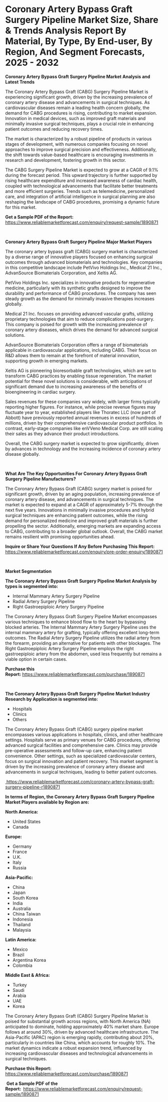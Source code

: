 <p><h1>Coronary Artery Bypass Graft Surgery Pipeline Market Size, Share & Trends Analysis Report By Material, By Type, By End-user, By Region, And Segment Forecasts, 2025 - 2032</h1></p><p><strong>Coronary Artery Bypass Graft Surgery Pipeline Market Analysis and Latest Trends</strong></p>
<p><p>The Coronary Artery Bypass Graft (CABG) Surgery Pipeline Market is experiencing significant growth, driven by the increasing prevalence of coronary artery disease and advancements in surgical techniques. As cardiovascular diseases remain a leading health concern globally, the demand for CABG procedures is rising, contributing to market expansion. Innovation in medical devices, such as improved graft materials and minimally invasive surgical techniques, plays a crucial role in enhancing patient outcomes and reducing recovery times.</p><p>The market is characterized by a robust pipeline of products in various stages of development, with numerous companies focusing on novel approaches to improve surgical precision and effectiveness. Additionally, the shift towards value-based healthcare is encouraging investments in research and development, fostering growth in this sector.</p><p>The CABG Surgery Pipeline Market is expected to grow at a CAGR of 9.1% during the forecast period. This upward trajectory is further supported by rising healthcare expenditure and increased awareness of cardiac health, coupled with technological advancements that facilitate better treatments and more efficient surgeries. Trends such as telemedicine, personalized care, and integration of artificial intelligence in surgical planning are also reshaping the landscape of CABG procedures, promising a dynamic future for this market.</p></p>
<p><strong>Get a Sample PDF of the Report:&nbsp;</strong> <a href="https://www.reliablemarketforecast.com/enquiry/request-sample/1890871?utm_campaign=3544&utm_medium=2&utm_source=Github&utm_content=ia&utm_term=16042025&utm_id=coronary-artery-bypass-graft-surgery-pipeline">https://www.reliablemarketforecast.com/enquiry/request-sample/1890871</a></p>
<p>&nbsp;</p>
<p><strong>Coronary Artery Bypass Graft Surgery Pipeline Major Market Players</strong></p>
<p><p>The coronary artery bypass graft (CABG) surgery market is characterized by a diverse range of innovative players focused on enhancing surgical outcomes through advanced biomaterials and technologies. Key companies in this competitive landscape include PetVivo Holdings Inc., Medical 21 Inc., AdvanSource Biomaterials Corporation, and Xeltis AG.</p><p>PetVivo Holdings Inc. specializes in innovative products for regenerative medicine, particularly with its synthetic grafts designed to improve the durability and performance of CABG procedures. The company has seen steady growth as the demand for minimally invasive therapies increases globally.</p><p>Medical 21 Inc. focuses on providing advanced vascular grafts, utilizing proprietary technologies that aim to reduce complications post-surgery. This company is poised for growth with the increasing prevalence of coronary artery diseases, which drives the demand for advanced surgical solutions.</p><p>AdvanSource Biomaterials Corporation offers a range of biomaterials applicable in cardiovascular applications, including CABG. Their focus on R&D allows them to remain at the forefront of material innovation, supporting growth in emerging markets.</p><p>Xeltis AG is pioneering bioresorbable graft technologies, which are set to transform CABG practices by enabling tissue regeneration. The market potential for these novel solutions is considerable, with anticipations of significant demand due to increasing awareness of the benefits of bioengineering in cardiac surgery.</p><p>Sales revenues for these companies vary widely, with larger firms typically reporting higher figures. For instance, while precise revenue figures may fluctuate year to year, established players like Thoratec LLC (now part of Abbott) have previously reported annual revenues in excess of hundreds of millions, driven by their comprehensive cardiovascular product portfolios. In contrast, early-stage companies like enVVeno Medical Corp. are still scaling their sales as they advance their product introductions.</p><p>Overall, the CABG surgery market is expected to grow significantly, driven by advances in technology and the increasing incidence of coronary artery disease globally.</p></p>
<p>&nbsp;</p>
<p><strong>What Are The Key Opportunities For Coronary Artery Bypass Graft Surgery Pipeline Manufacturers?</strong></p>
<p><p>The Coronary Artery Bypass Graft (CABG) surgery market is poised for significant growth, driven by an aging population, increasing prevalence of coronary artery disease, and advancements in surgical techniques. The market is expected to expand at a CAGR of approximately 5-7% through the next five years. Innovations in minimally invasive procedures and hybrid surgical techniques are enhancing patient outcomes, while the rising demand for personalized medicine and improved graft materials is further propelling the sector. Additionally, emerging markets are expanding access to CABG, contributing to a broader global outlook. Overall, the CABG market remains resilient with promising opportunities ahead.</p></p>
<p><strong>Inquire or Share Your Questions If Any Before Purchasing This Report:</strong> <a href="https://www.reliablemarketforecast.com/enquiry/pre-order-enquiry/1890871?utm_campaign=3544&utm_medium=2&utm_source=Github&utm_content=ia&utm_term=16042025&utm_id=coronary-artery-bypass-graft-surgery-pipeline">https://www.reliablemarketforecast.com/enquiry/pre-order-enquiry/1890871</a></p>
<p>&nbsp;</p>
<p><strong>Market Segmentation</strong></p>
<p><strong>The Coronary Artery Bypass Graft Surgery Pipeline Market Analysis by types is segmented into:</strong></p>
<p><ul><li>Internal Mammary Artery Surgery Pipeline</li><li>Radial Artery Surgery Pipeline</li><li>Right Gastroepiploic Artery Surgery Pipeline</li></ul></p>
<p><p>The Coronary Artery Bypass Graft Surgery Pipeline Market encompasses various techniques to enhance blood flow to the heart by bypassing blocked arteries. The Internal Mammary Artery Surgery Pipeline uses the internal mammary artery for grafting, typically offering excellent long-term outcomes. The Radial Artery Surgery Pipeline utilizes the radial artery from the forearm, providing an alternative for patients with other blockages. The Right Gastroepiploic Artery Surgery Pipeline employs the right gastroepiploic artery from the abdomen, used less frequently but remains a viable option in certain cases.</p></p>
<p><strong>Purchase this Report:&nbsp;</strong><a href="https://www.reliablemarketforecast.com/purchase/1890871?utm_campaign=3544&utm_medium=2&utm_source=Github&utm_content=ia&utm_term=16042025&utm_id=coronary-artery-bypass-graft-surgery-pipeline">https://www.reliablemarketforecast.com/purchase/1890871</a></p>
<p>&nbsp;</p>
<p><strong>The Coronary Artery Bypass Graft Surgery Pipeline Market Industry Research by Application is segmented into:</strong></p>
<p><ul><li>Hospitals</li><li>Clinics</li><li>Others</li></ul></p>
<p><p>The Coronary Artery Bypass Graft (CABG) surgery pipeline market encompasses various applications in hospitals, clinics, and other healthcare settings. Hospitals serve as primary venues for CABG procedures, offering advanced surgical facilities and comprehensive care. Clinics may provide pre-operative assessments and follow-up care, enhancing patient convenience. Other settings, such as specialized cardiovascular centers, focus on surgical innovation and patient recovery. This market segment is driven by the increasing prevalence of coronary artery disease and advancements in surgical techniques, leading to better patient outcomes.</p></p>
<p><a href="https://www.reliablemarketforecast.com/coronary-artery-bypass-graft-surgery-pipeline-r1890871?utm_campaign=3544&utm_medium=2&utm_source=Github&utm_content=ia&utm_term=16042025&utm_id=coronary-artery-bypass-graft-surgery-pipeline">&nbsp;https://www.reliablemarketforecast.com/coronary-artery-bypass-graft-surgery-pipeline-r1890871</a></p>
<p><strong>In terms of Region, the Coronary Artery Bypass Graft Surgery Pipeline Market Players available by Region are:</strong></p>
<p>
    <p> <strong> North America: </strong>
        <ul>
            <li>United States</li>
            <li>Canada</li>
        </ul>
        </p> 
    <p> <strong> Europe: </strong>
        <ul>
            <li>Germany</li>
            <li>France</li>
            <li>U.K.</li>
            <li>Italy</li>
            <li>Russia</li>
        </ul>
        </p> 
    <p> <strong> Asia-Pacific: </strong>
        <ul>
            <li>China</li>
            <li>Japan</li>
            <li>South Korea</li>
            <li>India</li>
            <li>Australia</li>
            <li>China Taiwan</li>
            <li>Indonesia</li>
            <li>Thailand</li>
            <li>Malaysia</li>
        </ul>
        </p> 
    <p> <strong> Latin America: </strong>
        <ul>
            <li>Mexico</li>
            <li>Brazil</li>
            <li>Argentina Korea</li>
            <li>Colombia</li>
        </ul>
        </p> 
    <p> <strong> Middle East & Africa: </strong>
        <ul>
            <li>Turkey</li>
            <li>Saudi</li>
            <li>Arabia</li>
            <li>UAE</li>
            <li>Korea</li>
        </ul>
    </p>
    </p>
<p><p>The Coronary Artery Bypass Graft (CABG) Surgery Pipeline Market is poised for substantial growth across regions, with North America (NA) anticipated to dominate, holding approximately 40% market share. Europe follows at around 30%, driven by advanced healthcare infrastructure. The Asia-Pacific (APAC) region is emerging rapidly, contributing about 20%, particularly in countries like China, which accounts for roughly 10%. The market dynamics indicate a robust expansion trend, influenced by increasing cardiovascular diseases and technological advancements in surgical techniques.</p></p>
<p><strong>Purchase this Report: </strong><a href="https://www.reliablemarketforecast.com/purchase/1890871?utm_campaign=3544&utm_medium=2&utm_source=Github&utm_content=ia&utm_term=16042025&utm_id=coronary-artery-bypass-graft-surgery-pipeline">https://www.reliablemarketforecast.com/purchase/1890871</a></p>
<p>&nbsp;<strong>Get a Sample PDF of the Report:&nbsp;&nbsp;</strong><a href="https://www.reliablemarketforecast.com/enquiry/request-sample/1890871?utm_campaign=3544&utm_medium=2&utm_source=Github&utm_content=ia&utm_term=16042025&utm_id=coronary-artery-bypass-graft-surgery-pipeline">https://www.reliablemarketforecast.com/enquiry/request-sample/1890871</a></p>
<p><strong></strong></p>
<p><p></p><p></p><p></p></p>